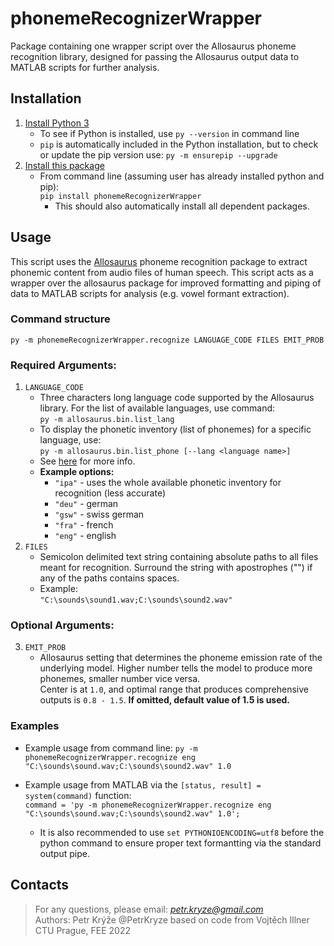 # phonemeRecognizerWrapper
Package containing one wrapper script over the Allosaurus phoneme recognition library, designed for passing the Allosaurus output data to MATLAB scripts for further analysis.

## Installation
1. [Install Python 3](https://www.python.org/downloads/)
   - To see if Python is installed, use `py --version` in command line
   - `pip` is automatically included in the Python installation, but to check or update the pip version use: `py -m ensurepip --upgrade`
2. [Install this package](https://pypi.org/project/phonemeRecognizerWrapper)
   - From command line (assuming user has already installed python and pip):  
     `pip install phonemeRecognizerWrapper`
     - This should also automatically install all dependent packages. 

## Usage
This script uses the [Allosaurus](https://github.com/xinjli/allosaurus) phoneme recognition package to extract phonemic content from audio files of human speech. This script acts as a wrapper over the allosaurus package for improved formatting and piping of data to MATLAB scripts for analysis (e.g. vowel formant extraction).

### Command structure
`py -m phonemeRecognizerWrapper.recognize LANGUAGE_CODE FILES EMIT_PROB`

### Required Arguments:
1. `LANGUAGE_CODE`
   - Three characters long language code supported by the Allosaurus library. For the list of available languages, use command:  
     `py -m allosaurus.bin.list_lang`  
   - To display the phonetic inventory (list of phonemes) for a specific language, use:  
     `py -m allosaurus.bin.list_phone [--lang <language name>]`  
   - See [here](https://github.com/xinjli/allosaurus) for more info.
   - **Example options:**
     - `"ipa"` - uses the whole available phonetic inventory for recognition (less accurate)
     - `"deu"` - german
     - `"gsw"` - swiss german
     - `"fra"` - french
     - `"eng"` - english
2. `FILES`
   - Semicolon delimited text string containing absolute paths to all files meant for recognition. Surround the string with apostrophes ("") if any of the paths contains spaces.
   - Example:  
     `"C:\sounds\sound1.wav;C:\sounds\sound2.wav"`

### Optional Arguments:
3. `EMIT_PROB`
   - Allosaurus setting that determines the phoneme emission rate of the underlying model. Higher number tells the model to produce more phonemes, smaller number vice versa.  
   Center is at `1.0`, and optimal range that produces comprehensive outputs is `0.8 - 1.5`. **If omitted, default value of 1.5 is used.**

### Examples
- Example usage from command line:
  `py -m phonemeRecognizerWrapper.recognize eng "C:\sounds\sound.wav;C:\sounds\sound2.wav" 1.0`

- Example usage from MATLAB via the `[status, result] = system(command)` function:  
  `command = 'py -m phonemeRecognizerWrapper.recognize eng "C:\sounds\sound.wav;C:\sounds\sound2.wav" 1.0';`
  - It is also recommended to use `set PYTHONIOENCODING=utf8` before the python command to ensure proper text formantting via the standard output pipe.

## Contacts
> For any questions, please email: *petr.kryze@gmail.com*  
> Authors: Petr Krýže @PetrKryze based on code from Vojtěch Illner  
> CTU Prague, FEE 2022
